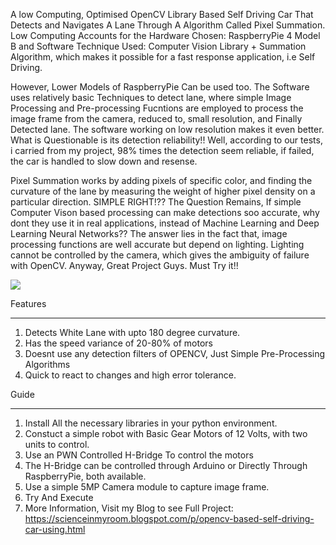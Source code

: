 A low Computing, Optimised OpenCV Library Based Self Driving Car That Detects and Navigates A Lane Through A Algorithm Called Pixel Summation. 
Low Computing Accounts for the Hardware Chosen: RaspberryPie 4 Model B and Software Technique Used: Computer Vision Library + Summation Algorithm, which makes it possible for a fast response application, i.e Self Driving.

However, Lower Models of RaspberryPie Can be used too. The Software uses relatively basic Techniques to detect lane, where simple Image Processing and Pre-processing Fucntions are employed to process the image frame from the camera, reduced to, small resolution, and Finally Detected lane. The software working on low resolution makes it even better. What is Questionable is its detection reliability!! Well, according to our tests, i carried from my project, 98% times the detection seem reliable, if failed, the car is handled to slow down and resense.

Pixel Summation works by adding pixels of specific color, and finding the curvature of the lane by measuring the weight of higher pixel density on a particular direction. SIMPLE RIGHT!??
The Question Remains, If simple Computer Vison based processing can make detections soo accurate, why dont they use it in real applications, instead of Machine Learning and Deep Learning Neural Networks??
The answer lies in the fact that, image processing functions are well accurate but depend on lighting. Lighting cannot be controlled by the camera, which gives the ambiguity of failure with OpenCV.
Anyway, Great Project Guys. Must Try it!!

<img src="https://blogger.googleusercontent.com/img/b/R29vZ2xl/AVvXsEhFLVeSknDvlWhl1Vym6j-mc8VjNZ9i_zyPQHMOaBQaspKpEca1vonEk2CxNuM9nxrVtoUfQ71uBhx5aR_ncMr2ircn2kYTmxjzWRc2h3u0DqX3c4iUYwEytl-BNe43IcShxshwvHDwUftDOpNYlkeVLYIrPi2gPi8u0xVdR5cNOK0XyVERzS3fNNOcJ9Q/w554-h416/IMG_20231104_204959.jpg">

Features
**********
1. Detects White Lane with upto 180 degree curvature.
2. Has the speed variance of 20-80% of motors
3. Doesnt use any detection filters of OPENCV, Just Simple Pre-Processing Algorithms
4. Quick to react to changes and high error tolerance.

Guide
*******
1. Install All the necessary libraries in your python environment.
2. Constuct a simple robot with Basic Gear Motors of 12 Volts, with two units to control.
3. Use an PWN Controlled H-Bridge To control the motors
4. The H-Bridge can be controlled through Arduino or Directly Through RaspberryPie, both available.
5. Use a simple 5MP Camera module to capture image frame.
6. Try And Execute
7. More Information, Visit my Blog to see Full Project: https://scienceinmyroom.blogspot.com/p/opencv-based-self-driving-car-using.html
